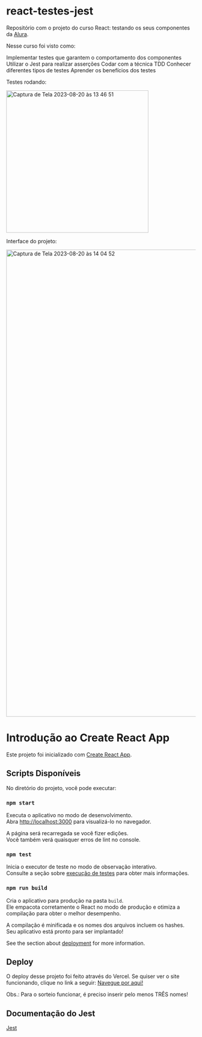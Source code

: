 # react-testes-jest
Repositório com o projeto do curso React: testando os seus componentes da [Alura](https://cursos.alura.com.br/course/react-testando-componentes).

Nesse curso foi visto como: 

Implementar testes que garantem o comportamento dos componentes
Utilizar o Jest para realizar asserções
Codar com a técnica TDD
Conhecer diferentes tipos de testes
Aprender os benefícios dos testes

Testes rodando:

<img width="378" alt="Captura de Tela 2023-08-20 às 13 46 51" src="https://github.com/asilva-dev/react-testes-jest/assets/26863069/616631a5-02c7-4bde-ac6a-3eae73b902ab">

Interface do projeto:

<img width="1241" alt="Captura de Tela 2023-08-20 às 14 04 52" src="https://github.com/asilva-dev/react-testes-jest/assets/26863069/1181682a-7710-46c9-86ed-a8a59722c205">

# Introdução ao Create React App

Este projeto foi inicializado com [Create React App](https://github.com/facebook/create-react-app).

## Scripts Disponíveis

No diretório do projeto, você pode executar:

### `npm start`

Executa o aplicativo no modo de desenvolvimento.\
Abra [http://localhost:3000](http://localhost:3000) para visualizá-lo no navegador.

A página será recarregada se você fizer edições.\
Você também verá quaisquer erros de lint no console.

### `npm test`

Inicia o executor de teste no modo de observação interativo.\
Consulte a seção sobre [execução de testes](https://facebook.github.io/create-react-app/docs/running-tests) para obter mais informações.

### `npm run build`

Cria o aplicativo para produção na pasta `build`.\
Ele empacota corretamente o React no modo de produção e otimiza a compilação para obter o melhor desempenho.

A compilação é minificada e os nomes dos arquivos incluem os hashes.\
Seu aplicativo está pronto para ser implantado!

See the section about [deployment](https://facebook.github.io/create-react-app/docs/deployment) for more information.


## Deploy

O deploy desse projeto foi feito através do Vercel. Se quiser ver o site funcionando, clique no link a seguir:
[Navegue por aqui!](https://sorteio-com-react-e-jest-amanda.vercel.app/)

Obs.: Para o sorteio funcionar, é preciso inserir pelo menos TRÊS nomes!

## Documentação do Jest

[Jest](https://jestjs.io/pt-BR/)
